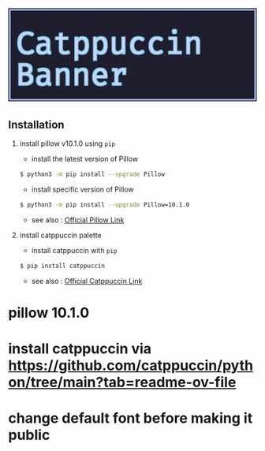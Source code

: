 ![Catppuccin-Banner](./assets/Catppuccin-Banner.jpg)
----------------------------------------------------



## Installation
1. install pillow v10.1.0 using `pip`
    * install the latest version of Pillow

    ```bash
    $ python3 -m pip install --upgrade Pillow
    ```

    * install specific version of Pillow

    ```bash
    $ python3 -m pip install --upgrade Pillow=10.1.0
    ```

    * see also : [Official Pillow Link](https://pillow.readthedocs.io/en/latest/installation.html#python-support)

2. install catppuccin palette
    * install catppuccin with `pip`
    ```bash
    $ pip install catppuccin
    ```
    * see also : [Official Catppuccin Link](https://github.com/catppuccin/python/tree/main?tab=readme-ov-file)

# pillow 10.1.0 
# install catppuccin via https://github.com/catppuccin/python/tree/main?tab=readme-ov-file
# change default font before making it public
